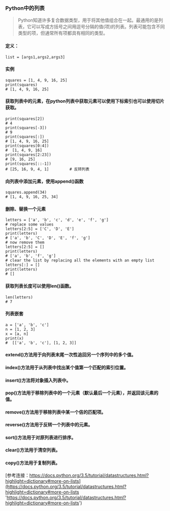### Python中的列表

> Python知道许多复合数据类型，用于将其他值组合在一起。最通用的是列表，它可以写成方括号之间用逗号分隔的值(项)的列表。列表可能包含不同类型的项，但通常所有项都具有相同的类型。

#### 定义：

```
list = [args1,args2,args3]
```

#### 实例

```
squares = [1, 4, 9, 16, 25]
print(squares)
# [1, 4, 9, 16, 25]
```

#### 获取列表中的元素，在python列表中获取元素可以使用下标索引也可以使用切片获取。

```
print(squares[2])
# 4
print(squares[-3])
# 9
print(squares[:])
# [1, 4, 9, 16, 25]
print(squares[0:4])
#  [1, 4, 9, 16]
print(squares[2:23])
# [9, 16, 25]
print(squares[::-1])
# [25, 16, 9, 4, 1] 		# 反转列表
```

#### 向列表中添加元素，使用append()函数

```
squares.append(34)
# [1, 4, 9, 16, 25, 34]
```

#### 删除、替换一个元素

```
letters = ['a', 'b', 'c', 'd', 'e', 'f', 'g']
# replace some values
letters[2:5] = ['C', 'D', 'E']
print(letters)
# ['a', 'b', 'C', 'D', 'E', 'f', 'g']
# now remove them
letters[2:5] = []
print(letters)
# ['a', 'b', 'f', 'g']
# clear the list by replacing all the elements with an empty list
letters[:] = []
print(letters)
# []
```

#### 获取列表长度可以使用len()函数。

```
len(letters)
# 7
```

####  列表嵌套

```
a = ['a', 'b', 'c']
n = [1, 2, 3]
x = [a, n]
print(x)
#  [['a', 'b', 'c'], [1, 2, 3]]
```

#### extend()方法用于向列表末尾一次性追回另一个序列中的多个值。

#### index()方法用于从列表中找出某个值第一个匹配的索引位置。

#### insert()方法将对象插入列表中。

#### pop()方法用于移除列表中的一个元素（默认最后一个元素），并返回该元素的值。

#### remove()方法用于移除列表中某一个佶的匹配项。

#### reverse()方法用于反转一个列表中的元素。

#### sort()方法用于对原列表进行排序。

#### clear()方法用于清空列表。

#### copy()方法用于复制列表。

[参考连接：https://docs.python.org/3.5/tutorial/datastructures.html?highlight=dictionary#more-on-lists](https://docs.python.org/3.5/tutorial/datastructures.html?highlight=dictionary#more-on-lists 'https://docs.python.org/3.5/tutorial/datastructures.html?highlight=dictionary#more-on-lists')